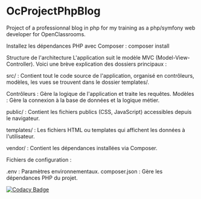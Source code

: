 # OcProjectPhpBlog

Project of a professionnal blog in php for my training as a php/symfony web developer for OpenClassrooms.

Installez les dépendances PHP avec Composer :
composer install

Structure de l'architecture
L'application suit le modèle MVC (Model-View-Controller). Voici une brève explication des dossiers principaux :

src/ : Contient tout le code source de l'application, organisé en contrôleurs, modèles, les vues se trouvent dans le dossier templates/.

Contrôleurs : Gère la logique de l'application et traite les requêtes.
Modèles : Gère la connexion à la base de données et la logique métier.

public/ : Contient les fichiers publics (CSS, JavaScript) accessibles depuis le navigateur.

templates/ : Les fichiers HTML ou templates qui affichent les données à l'utilisateur.

vendor/ : Contient les dépendances installées via Composer.

Fichiers de configuration :

.env : Paramètres environnementaux.
composer.json : Gère les dépendances PHP du projet.

[![Codacy Badge](https://app.codacy.com/project/badge/Grade/36c5ac14e4244f7ba42d5f23e3b20194)](https://app.codacy.com/gh/Adrien1988/OcProjectPhpBlog/dashboard?utm_source=gh&utm_medium=referral&utm_content=&utm_campaign=Badge_grade)